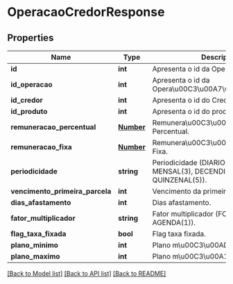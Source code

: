 # OperacaoCredorResponse

## Properties
Name | Type | Description | Notes
------------ | ------------- | ------------- | -------------
**id** | **int** | Apresenta o id da OperacaoCredor. | [optional] 
**id_operacao** | **int** | Apresenta o id da Opera\u00C3\u00A7\u00C3\u00A3o. | [optional] 
**id_credor** | **int** | Apresenta o id do Credor. | [optional] 
**id_produto** | **int** | Apresenta o id do produto. | [optional] 
**remuneracao_percentual** | [**Number**](Number.md) | Remunera\u00C3\u00A7\u00C3\u00A3o Percentual. | [optional] 
**remuneracao_fixa** | [**Number**](Number.md) | Remunera\u00C3\u00A7\u00C3\u00A3o Fixa. | [optional] 
**periodicidade** | **string** | Periodicidade (DIARIO(1), SEMANAL(2), MENSAL(3), DECENDIAL(4), QUINZENAL(5)). | [optional] 
**vencimento_primeira_parcela** | **int** | Vencimento da primeira parcela. | [optional] 
**dias_afastamento** | **int** | Dias afastamento. | [optional] 
**fator_multiplicador** | **string** | Fator multiplicador (FORA_AGENDA(0), AGENDA(1)). | [optional] 
**flag_taxa_fixada** | **bool** | Flag taxa fixada. | [optional] 
**plano_minimo** | **int** | Plano m\u00C3\u00ADnimo da regra. | [optional] 
**plano_maximo** | **int** | Plano m\u00C3\u00A1ximo da regra. | [optional] 

[[Back to Model list]](../README.md#documentation-for-models) [[Back to API list]](../README.md#documentation-for-api-endpoints) [[Back to README]](../README.md)


